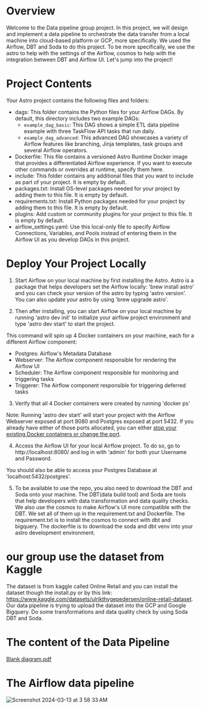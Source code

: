 Overview
========

Welcome to the Data pipeline group project. In this project, we will design and implement a data pipeline to orchestrate the data transfer from a local machine into cloud-based platform or GCP, more specifically. We used the Airflow, DBT and Soda to do this project. To be more specifically, we use the astro to help with the settings of the Airflow, cosmos to help with the integration between DBT and Airflow UI. Let's jump into the project!

Project Contents
================

Your Astro project contains the following files and folders:

- dags: This folder contains the Python files for your Airflow DAGs. By default, this directory includes two example DAGs:
    - `example_dag_basic`: This DAG shows a simple ETL data pipeline example with three TaskFlow API tasks that run daily.
    - `example_dag_advanced`: This advanced DAG showcases a variety of Airflow features like branching, Jinja templates, task groups and several Airflow operators.
- Dockerfile: This file contains a versioned Astro Runtime Docker image that provides a differentiated Airflow experience. If you want to execute other commands or overrides at runtime, specify them here.
- include: This folder contains any additional files that you want to include as part of your project. It is empty by default.
- packages.txt: Install OS-level packages needed for your project by adding them to this file. It is empty by default.
- requirements.txt: Install Python packages needed for your project by adding them to this file. It is empty by default.
- plugins: Add custom or community plugins for your project to this file. It is empty by default.
- airflow_settings.yaml: Use this local-only file to specify Airflow Connections, Variables, and Pools instead of entering them in the Airflow UI as you develop DAGs in this project.

Deploy Your Project Locally
===========================
1. Start Airflow on your local machine by first installing the Astro. Astro is a package that helps developers set the Airflow locally:
   'brew install astro' and you can check your version of the astro by typing 'astro version'. You can also update your astro by using 'brew upgrade astro'.

2. Then after installing, you can start Airflow on your local machine by running 'astro dev init' to initialize your airflow project environment and type 'astro dev start' to start the project.

This command will spin up 4 Docker containers on your machine, each for a different Airflow component:

- Postgres: Airflow's Metadata Database
- Webserver: The Airflow component responsible for rendering the Airflow UI
- Scheduler: The Airflow component responsible for monitoring and triggering tasks
- Triggerer: The Airflow component responsible for triggering deferred tasks

3. Verify that all 4 Docker containers were created by running 'docker ps'

Note: Running 'astro dev start' will start your project with the Airflow Webserver exposed at port 8080 and Postgres exposed at port 5432. If you already have either of those ports allocated, you can either [stop your existing Docker containers or change the port](https://docs.astronomer.io/astro/test-and-troubleshoot-locally#ports-are-not-available).

4. Access the Airflow UI for your local Airflow project. To do so, go to http://localhost:8080/ and log in with 'admin' for both your Username and Password.

You should also be able to access your Postgres Database at 'localhost:5432/postgres'.

5. To be available to use the repo, you also need to download the DBT and Soda onto your machine. The DBT(data build tool) and Soda are tools that help developers with data transformation and data quality checks. We also use the cosmos to make Airflow's UI more compatible with the DBT. We set all of them up in the requirement.txt and Dockerfile. The requirement.txt is to install the cosmos to connect with dbt and bigquery. The dockerfile is to download the soda and dbt venv into your astro development environment.

our group use the dataset from Kaggle
=================================
The dataset is from kaggle called Online Retail and you can install the dataset though the install.py or by this link: https://www.kaggle.com/datasets/ulrikthygepedersen/online-retail-dataset.
Our data pipeline is trying to upload the dataset into the GCP and Google Bigquery. Do some transformations and data quality check by using Soda DBT and Soda.

The content of the Data Pipeline
=================================

[Blank diagram.pdf](https://github.com/VenkyGitRep/MLOps_Project_Scoping/files/14593298/Blank.diagram.pdf)


The Airflow data pipeline
=======
![Screenshot 2024-03-13 at 3 58 33 AM](https://github.com/VenkyGitRep/MLOps_Project_Scoping/assets/145687596/d267120e-de07-4097-b0e1-815b0fa677ee)


